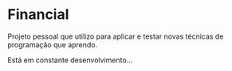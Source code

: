 # Financial
Projeto pessoal que utilizo para aplicar e testar novas técnicas de programação que aprendo.

Está em constante desenvolvimento...
